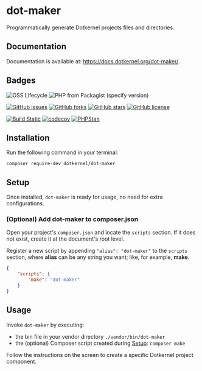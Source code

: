 # dot-maker

Programmatically generate Dotkernel projects files and directories.

## Documentation

Documentation is available at: https://docs.dotkernel.org/dot-maker/.

## Badges

![OSS Lifecycle](https://img.shields.io/osslifecycle/dotkernel/dot-maker)
![PHP from Packagist (specify version)](https://img.shields.io/packagist/php-v/dotkernel/dot-maker/1.0)

[![GitHub issues](https://img.shields.io/github/issues/dotkernel/dot-maker)](https://github.com/dotkernel/dot-maker/issues)
[![GitHub forks](https://img.shields.io/github/forks/dotkernel/dot-maker)](https://github.com/dotkernel/dot-maker/network)
[![GitHub stars](https://img.shields.io/github/stars/dotkernel/dot-maker)](https://github.com/dotkernel/dot-maker/stargazers)
[![GitHub license](https://img.shields.io/github/license/dotkernel/dot-maker)](https://github.com/dotkernel/dot-maker/blob/1.0/LICENSE.md)

[![Build Static](https://github.com/dotkernel/dot-maker/actions/workflows/continuous-integration.yml/badge.svg?branch=1.0)](https://github.com/dotkernel/dot-maker/actions/workflows/continuous-integration.yml)
[![codecov](https://codecov.io/gh/dotkernel/dot-maker/graph/badge.svg?token=KT9UA402B4)](https://codecov.io/gh/dotkernel/dot-maker)
[![PHPStan](https://github.com/dotkernel/dot-maker/actions/workflows/static-analysis.yml/badge.svg?branch=1.0)](https://github.com/dotkernel/dot-maker/actions/workflows/static-analysis.yml)

## Installation

Run the following command in your terminal:

```shell
composer require-dev dotkernel/dot-maker
```

## Setup

Once installed, `dot-maker` is ready for usage, no need for extra configurations.

### (Optional) Add dot-maker to composer.json

Open your project's `composer.json` and locate the `scripts` section.
If it does not exist, create it at the document's root level.

Register a new script by appending `"alias": "dot-maker"` to the `scripts` section, where **alias** can be any string you want; like, for example, **make**.

```json
{
    "scripts": {
        "make": "dot-maker"
    }
}
```

## Usage

Invoke `dot-maker` by executing:

- the bin file in your vendor directory `./vendor/bin/dot-maker`
- the (optional) Composer script created during [Setup](#setup): `composer make`

Follow the instructions on the screen to create a specific Dotkernel project component.
